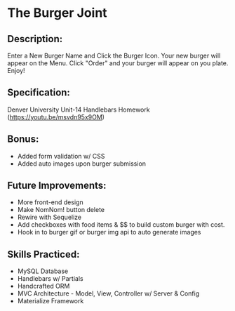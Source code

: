# The Burger Joint

## Description:
Enter a New Burger Name and Click the Burger Icon.  Your new burger will appear on the Menu.  Click "Order" and your burger will appear on you plate.  Enjoy!

## Specification:
Denver University Unit-14 Handlebars Homework
(https://youtu.be/msvdn95x9OM)

## Bonus:
* Added form validation w/ CSS
* Added auto images upon burger submission

## Future Improvements:
* More front-end design
* Make NomNom! button delete
* Rewire with Sequelize
* Add checkboxes with food items & $$ to build custom burger with cost.
* Hook in to burger gif or burger img api to auto generate images

## Skills Practiced:
* MySQL Database
* Handlebars w/ Partials
* Handcrafted ORM
* MVC Architecture - Model, View, Controller w/ Server & Config
* Materialize Framework